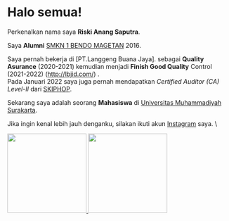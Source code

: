 # Halo semua! 

Perkenalkan nama saya **Riski Anang Saputra**.

Saya **Alumni** [SMKN 1 BENDO MAGETAN](https://smkn1bendo.sch.id/) 2016.

Saya pernah bekerja di [PT.Langgeng Buana Jaya].
sebagai **Quality Asurance** (2020-2021) kemudian menjadi **Finish Good Quality** Control (2021-2022) (http://lbjid.com/) .\
Pada Januari 2022 saya juga pernah mendapatkan *Certified Auditor (CA) Level-II* dari [SKIPHOP](https://www.skiphop.com/).

Sekarang saya adalah seorang **Mahasiswa** di [Universitas Muhammadiyah Surakarta](https://www.ums.ac.id/).

Jika ingin kenal lebih jauh denganku, silakan ikuti akun [Instagram](https://www.instagram.com/riski.ann_/) saya. \

<p align="left">
<a href="https://github.com/riskianangs">
  <img height="180em" src="https://github-readme-stats-eight-theta.vercel.app/api?username=dimasmds&show_icons=true&theme=algolia&include_all_commits=true&count_private=true"/>
  <img height="180em" src="https://github-readme-stats-eight-theta.vercel.app/api/top-langs/?username=dimasmds&layout=compact&langs_count=8&theme=algolia"/>
</a>
</p>
